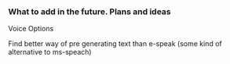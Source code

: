 ### What to add in the future. Plans and ideas 

Voice Options

Find better way of pre generating text than e-speak (some kind of alternative to ms-speach)
